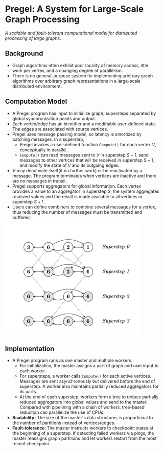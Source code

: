 # Pregel: A System for Large-Scale Graph Processing

*A scalable and fault-tolerant computational model for distributed processing of large graphs.*

## Background

- Graph algorithms often exhibit poor locality of memory access, ittle work per vertex, and a changing degree of parallelism.
- There is no general-purpose system for implementing arbitrary graph algorithms over arbitrary graph representations in a large-scale distributed environment.

## Computation Model

- A Pregel program has input to initialize graph, supersteps separated by global synchronization points and output.
- Each vertex/edge has an identifier and a modifiable user-defined state. The edges are associated with source vertices.
- Pregel uses message passing model, so latency is amortized by batching messages. In a superstep,
  - Pregel invokes a user-defined function `Compute()` for each vertex $V$, conceptually in parallel.
  - `Compute()` can read messages sent to $V$ in superstep $S-1$, send messages to other vertices that will be received in superstep $S + 1$, and modify the state of $V$ and its outgoing edges.
- $V$ may deactivate itself(if no further work) or be reactivated by a message. The program terminates when vertices are inactive and there are no messages in transit.
- Pregel supports aggregators for global information. Each vertex provides a value to an aggregator in superstep $S$, the system aggregates received values and the result is made available to all vertices in superstep $S+1$.
- Users can define combiners to combine several messages for a vertex, thus reducing the number of messages must be transmitted and buffered.

![max-value](images/max-value.png)

## Implementation

- A Pregel program runs as one master and multiple workers.
  - For initialization, the master assigns a part of graph and user input to each worker.
  - For supersteps, a worker calls `Compute()` for each active vertices. Messages are sent asynchronously but delivered before the end of superstep. A worker also maintains partially reduced aggregators for its parts.
  - At the end of each superstep, workers form a tree to reduce partially reduced aggregators into global values and send to the master. Compared with pipelining with a chain of workers, tree-based reduction can parallelize the use of CPUs.
- **Scalability:** The size of the master's data structures is proportional to the number of partitions instead of vertices/edges.
- **Fault-tolerance**: The master instructs workers to checkpoint states at the beginning of a superstep. If detecting failed workers via pings, the master reassigns graph partitions and let workers restart from the most recent checkpoint.